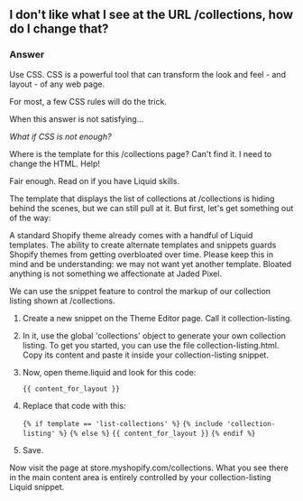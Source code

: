 I don't like what I see at the URL /collections, how do I change that?
----------------------------------------------------------------------

### Answer

Use CSS. CSS is a powerful tool that can transform the look and feel - and layout - of any web page.

For most, a few CSS rules will do the trick.

When this answer is not satisfying...

_What if CSS is not enough?_

Where is the template for this /collections page? Can't find it. I need to change the HTML. Help!

Fair enough. Read on if you have Liquid skills.

The template that displays the list of collections at /collections is hiding behind the scenes, but we can still pull at it. But first, let's get something out of the way: 

A standard Shopify theme already comes with a handful of Liquid templates. The ability to create alternate templates and snippets guards Shopify themes from getting overbloated over time. Please keep this in mind and be understanding: we may not want yet another template. Bloated anything is not something we affectionate at Jaded Pixel.

We can use the snippet feature to control the markup of our collection listing shown at /collections.

1. Create a new snippet on the Theme Editor page. Call it collection-listing.

2. In it, use the global 'collections' object to generate your own collection listing. To get you started, you can use the file collection-listing.html. Copy its content and paste it inside your collection-listing snippet.

3. Now, open theme.liquid and look for this code:

    `{{ content_for_layout }}`

4. Replace that code with this:

    `{% if template == 'list-collections' %}`
    `{% include 'collection-listing' %}`
    `{% else %}`
    `{{ content_for_layout }}`
    `{% endif %}`

5. Save.

Now visit the page at store.myshopify.com/collections. What you see there in the main content area is entirely controlled by your collection-listing Liquid snippet.